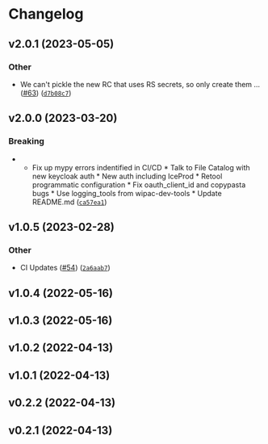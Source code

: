 # Changelog

<!--next-version-placeholder-->

## v2.0.1 (2023-05-05)
### Other
* We can't pickle the new RC that uses RS secrets, so only create them … ([#63](https://github.com/WIPACrepo/file-catalog-indexer/issues/63)) ([`d7b08c7`](https://github.com/WIPACrepo/file-catalog-indexer/commit/d7b08c79b531086c831538e94ad859d3122191d9))

## v2.0.0 (2023-03-20)
### Breaking
* * Fix up mypy errors indentified in CI/CD * Talk to File Catalog with new keycloak auth * New auth including IceProd * Retool programmatic configuration * Fix oauth_client_id and copypasta bugs * Use logging_tools from wipac-dev-tools * Update README.md ([`ca57ea1`](https://github.com/WIPACrepo/file-catalog-indexer/commit/ca57ea1a09d160c75e3fb1cdbed5e595c4bff859))

## v1.0.5 (2023-02-28)
### Other
* CI Updates ([#54](https://github.com/WIPACrepo/file-catalog-indexer/issues/54)) ([`2a6aab7`](https://github.com/WIPACrepo/file-catalog-indexer/commit/2a6aab70f5190a98cf3471f89314ed87826f9fe6))

## v1.0.4 (2022-05-16)


## v1.0.3 (2022-05-16)


## v1.0.2 (2022-04-13)


## v1.0.1 (2022-04-13)


## v0.2.2 (2022-04-13)


## v0.2.1 (2022-04-13)

